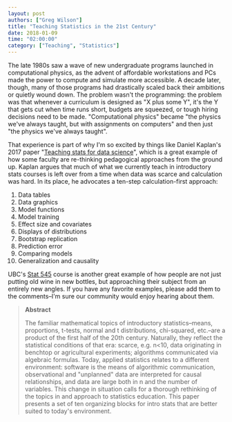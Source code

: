 ```yaml
---
layout: post
authors: ["Greg Wilson"]
title: "Teaching Statistics in the 21st Century"
date: 2018-01-09
time: "02:00:00"
category: ["Teaching", "Statistics"]
---
```


The late 1980s saw a wave of new undergraduate programs launched in computational physics,
as the advent of affordable workstations and PCs made the power to compute and simulate more accessible.
A decade later,
though,
many of those programs had drastically scaled back their ambitions or quietly wound down.
The problem wasn't the programming:
the problem was that whenever a curriculum is designed as "X plus some Y",
it's the Y that gets cut when time runs short,
budgets are squeezed,
or tough hiring decisions need to be made.
"Computational physics" became
"the physics we've always taught, but with assignments on computers"
and then just "the physics we've always taught".

That experience is part of why I'm so excited by things like Daniel Kaplan's 2017 paper
"[Teaching stats for data science](https://peerj.com/preprints/3205/)",
which is a great example of how some faculty are re-thinking pedagogical approaches from the ground up.
Kaplan argues that much of what we currently teach in introductory stats courses
is left over from a time when data was scarce and calculation was hard.
In its place,
he advocates a ten-step calculation-first approach:

1.  Data tables
2.  Data graphics
3.  Model functions
4.  Model training
5.  Effect size and covariates
6.  Displays of distributions
7.  Bootstrap replication
8.  Prediction error
9.  Comparing models
10. Generalization and causality

UBC's [Stat 545](http://stat545.com/) course is another great example
of how people are not just putting old wine in new bottles,
but approaching their subject from an entirely new angles.
If you have any favorite examples,
please add them to the comments–I'm sure our community would enjoy hearing about them.

> **Abstract**
>
> The familiar mathematical topics of introductory statistics–means,
> proportions, t-tests, normal and t distributions, chi-squared,
> etc.–are a product of the first half of the 20th century. Naturally,
> they reflect the statistical conditions of that era: scarce,
> e.g. n<10, data originating in benchtop or agricultural experiments;
> algorithms communicated via algebraic formulas. Today, applied
> statistics relates to a different environment: software is the means
> of algorithmic communication, observational and "unplanned" data are
> interpreted for causal relationships, and data are large both in n
> and the number of variables. This change in situation calls for a
> thorough rethinking of the topics in and approach to statistics
> education. This paper presents a set of ten organizing blocks for
> intro stats that are better suited to today's environment.
